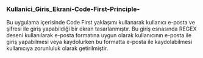 ### Kullanici_Giris_Ekrani-Code-First-Principle-

Bu uygulama içerisinde Code First yaklaşımı kullanarak kullanıcı e-posta ve şifresi ile giriş yapabildiği bir ekran tasarlanmıştır. Bu giriş esnasında REGEX deseni kullanılarak e-posta formatına uygun olarak kullanıcının e-posta ile giriş yapabilmesi veya kaydolurken bu formatta e-posta ile kaydolabilmesi kullanıcıya zorunluluk olarak getirilmiştir.  
